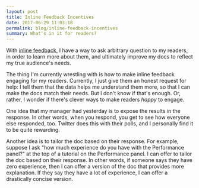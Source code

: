 ```yaml
---
layout: post
title: Inline Feedback Incentives
date: 2017-06-29 11:03:18
permalink: blog/inline-feedback-incentives
summary: What's in it for readers?
---
```


With [inline feedback](/blog/audience-analysis), I have a way to ask arbitrary
question to my readers, in order to learn more about them, and ultimately
improve my docs to reflect my true audience's needs.

The thing I'm currently wrestling with is how to make inline feedback
engaging for my readers. Currently, I just give them an honest request for
help: I tell them that the data helps me understand them more, so that I
can make the docs match their needs. But I don't know if that's enough. Or,
rather, I wonder if there's clever ways to make readers *happy* to engage.

One idea that my manager had yesterday is to expose the results in the
response. In other words, when you respond, you get to see how everyone else
responded, too. Twitter does this with their polls, and I personally find it
to be quite rewarding.

Another idea is to tailor the doc based on their response. For example, suppose
I ask "how much experience do you have with the Performance panel?" at the
top of a tutorial on the Performance panel. I can offer to tailor the doc
based on their response. In other words, if someone says they have zero
experience, then I can offer a version of the doc that provides more
explanation. If they say they have a lot of experience, I can offer a
drastically concise version.
